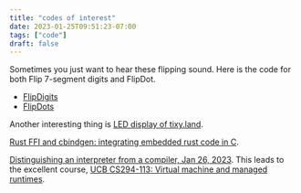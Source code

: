 ```yaml
---
title: "codes of interest"
date: 2023-01-25T09:51:23-07:00
tags: ["code"]
draft: false
---
```


Sometimes you just want to hear these flipping sound. Here is the code for both Flip 7-segment digits and FlipDot.

* [FlipDigits](https://github.com/owenmcateer/FlipDigits)
* [FlipDots](https://github.com/owenmcateer/FlipDots)

Another interesting thing is [LED display of tixy.land](https://github.com/owenmcateer/tixy.land-display).

[Rust FFI and cbindgen: integrating embedded rust code in C](https://apollolabsblog.hashnode.dev/rust-ffi-and-cbindgen-integrating-embedded-rust-code-in-c).

[Distinguishing an interpreter from a compiler, Jan 26, 2023](https://tratt.net/laurie/blog/). This leads to the excellent course, [UCB CS294-113: Virtual machine and managed runtimes](http://www.wolczko.com/CS294/index.html).

